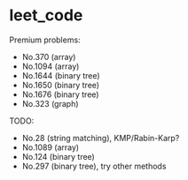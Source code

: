 # leet_code

Premium problems:

- No.370 (array)
- No.1094 (array)
- No.1644 (binary tree)
- No.1650 (binary tree)
- No.1676 (binary tree)
- No.323 (graph)

TODO:

- No.28 (string matching), KMP/Rabin-Karp?
- No.1089 (array)
- No.124 (binary tree)
- No.297 (binary tree), try other methods
